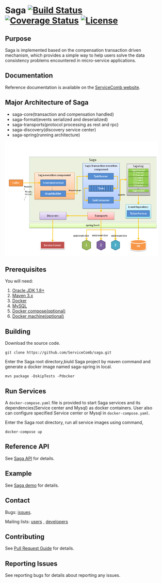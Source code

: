 # Saga [![Build Status](https://travis-ci.org/ServiceComb/saga.svg?branch=master)](https://travis-ci.org/ServiceComb/saga?branch=master) [![Coverage Status](https://coveralls.io/repos/github/ServiceComb/saga/badge.svg?branch=master)](https://coveralls.io/github/ServiceComb/saga?branch=master) [![License](https://img.shields.io/badge/license-Apache%202-4EB1BA.svg)](https://www.apache.org/licenses/LICENSE-2.0.html)

## Purpose
Saga is implemented based on the compensation transaction driven mechanism, which provides a simple way to help users solve the data consistency problems encountered in micro-service applications.

## Documentation
Reference documentation is available on the [ServiceComb website][servicecomb-website].

[servicecomb-website]: http://servicecomb.io/

## Major Architecture of Saga
* saga-core(transaction and compensation handled)
* saga-format(events serialized and deserialized)
* saga-transports(protocol processing as rest and rpc)
* saga-discovery(discovery service center)
* saga-spring(running architecture)

![Saga](docs/static_files/saga.png) 

## Prerequisites
You will need:
1. [Oracle JDK 1.8+][jdk]
2. [Maven 3.x][maven]
3. [Docker][docker]
4. [MySQL][mysql]
5. [Docker compose(optional)][docker_compose]
6. [Docker machine(optional)][docker_machine]

[jdk]: http://www.oracle.com/technetwork/java/javase/downloads/jdk8-downloads-2133151.html
[maven]: https://maven.apache.org/install.html
[docker]: https://www.docker.com/get-docker
[mysql]: https://dev.mysql.com/downloads/
[docker_compose]: https://docs.docker.com/compose/install/
[docker_machine]: https://docs.docker.com/machine/install-machine/


## Building
Download the source code.
```
git clone https://github.com/ServiceComb/saga.git
```

Enter the Saga root directory,biuld Saga project by maven command and generate a docker image named saga-spring in local.
```
mvn package -DskipTests -Pdocker
```

## Run Services
A `docker-compose.yaml` file is provided to start Saga services and its dependencies(Service center and Mysql) as docker containers.
User also can configure specified Service center or Mysql in `docker-compose.yaml`.

Enter the Saga root directory, run all service images using command,
```
docker-compose up
```


## Reference API
See [Saga API](docs/api/api.md) for details.


## Example
See [Saga demo](saga-demo/README.md) for details.

## Contact
Bugs: [issues](https://github.com/ServiceComb/saga/issues).

Mailing lists: [users](https://groups.google.com/forum/#!forum/servicecomb-users) , [developers](https://groups.google.com/forum/#!forum/servicecomb-developers)

## Contributing
See [Pull Request Guide](http://servicecomb.io/developers/pull-request-guide/) for details.

## Reporting Issues
See reporting bugs for details about reporting any issues.
